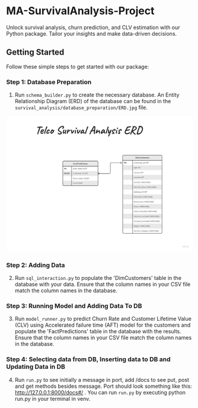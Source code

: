 # MA-SurvivalAnalysis-Project

Unlock survival analysis, churn prediction, and CLV estimation with our Python package. Tailor your insights and make data-driven decisions.

## Getting Started

Follow these simple steps to get started with our package:

### Step 1: Database Preparation

1. Run `schema_builder.py` to create the necessary database. An Entity Relationship Diagram (ERD) of the database can be found in the `survival_analysis/database_preparation/ERD.jpg` file.

![Database ERD](survival_analysis/docs/ERD.jpg)

### Step 2: Adding Data

2. Run `sql_interaction.py` to populate the 'DimCustomers' table in the database with your data. Ensure that the column names in your CSV file match the column names in the database.

### Step 3: Running Model and Adding Data To DB

3. Run `model_runner.py` to predict Churn Rate and Customer Lifetime Value (CLV) using Accelerated failure time (AFT) model for the customers and populate the 'FactPredictions' table in the database with the results. Ensure that the column names in your CSV file match the column names in the database.

### Step 4: Selecting data from DB, Inserting data to DB and Updating Data in DB 

4. Run `run.py` to see initially a message in port, add /docs to see put, post and get methods besides message.
Port should look something like this: http://127.0.0.1:8000/docs#/ . You can run `run.py` by executing python run.py in your terminal in venv. 
